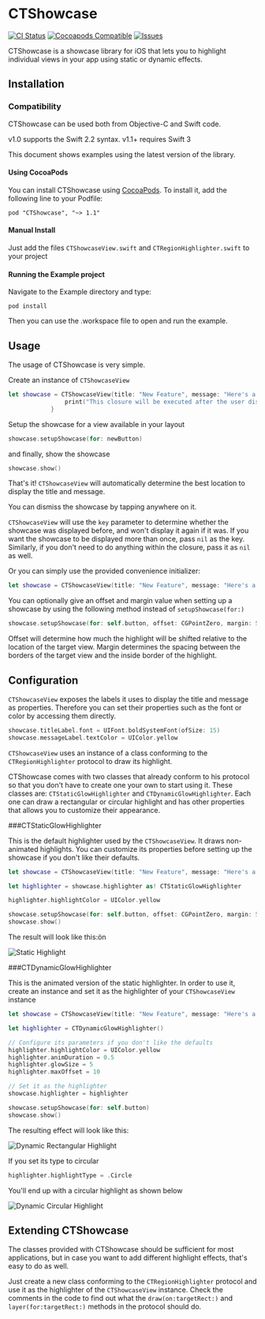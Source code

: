 # CTShowcase

[![CI Status](http://img.shields.io/travis/scihant/CTShowcase.svg?style=flat)](https://travis-ci.org/scihant/CTShowcase)
[![Cocoapods Compatible](https://img.shields.io/cocoapods/v/CTShowcase.svg)](https://img.shields.io/cocoapods/v/CTShowcase.svg)
[![Issues](https://img.shields.io/github/issues/scihant/CTShowcase.svg?style=flat)](http://www.github.com/scihant/CTShowcase/issues?state=open)

CTShowcase is a showcase library for iOS that lets you to highlight individual views in your app using static or dynamic effects.

## Installation

### Compatibility

CTShowcase can be used both from Objective-C and Swift code.

v1.0 supports the Swift 2.2 syntax.
v1.1+ requires Swift 3

This document shows examples using the latest version of the library.

#### Using CocoaPods

You can install CTShowcase using [CocoaPods](http://cocoapods.org). To install it,  add the following line to your Podfile:

    pod "CTShowcase", "~> 1.1"

#### Manual Install

Just add the files `CTShowcaseView.swift` and `CTRegionHighlighter.swift` to your project

#### Running the Example project

Navigate to the Example directory and type: 
	
	pod install

Then you can use the .workspace file to open and run the example. 

## Usage

The usage of CTShowcase is very simple.

Create an instance of `CTShowcaseView`

```swift
let showcase = CTShowcaseView(title: "New Feature", message: "Here's a brand new button you can tap!", key: @"displayed") { () -> () in
                print("This closure will be executed after the user dismisses the showcase")
            }
```

Setup the showcase for a view available in your layout

```swift
showcase.setupShowcase(for: newButton)
```

and finally, show the showcase

```swift
showcase.show()
```

That's it! `CTShowcaseView` will automatically determine the best location to display the title and message.

You can dismiss the showcase by tapping anywhere on it. 

`CTShowcaseView` will use the `key` parameter to determine whether the showcase was displayed before, and won't display it again if it was. If you want the showcase to be displayed more than once, pass `nil` as the key. Similarly, if you don't need to do anything within the closure, pass it as `nil` as well.

Or you can simply use the provided convenience initializer:

```swift
let showcase = CTShowcaseView(title: "New Feature", message: "Here's a brand new button you can tap!")
```

You can optionally give an offset and margin value when setting up a showcase by using the following method instead of `setupShowcase(for:)`

```swift
showcase.setupShowcase(for: self.button, offset: CGPointZero, margin: 5)
```

Offset will determine how much the highlight will be shifted relative to the location of the target view.
Margin determines the spacing between the borders of the target view and the inside border of the highlight.

## Configuration

`CTShowcaseView` exposes the labels it uses to display the title and message as properties.
Therefore you can set their properties such as the font or color by accessing them directly.

```swift
showcase.titleLabel.font = UIFont.boldSystemFont(ofSize: 15)
showcase.messageLabel.textColor = UIColor.yellow
```

`CTShowcaseView` uses an instance of a class conforming to the `CTRegionHighlighter` protocol to draw its highlight.

CTShowcase comes with two classes that already conform to his protocol so that you don't have to create one your own to start using it. These classes are: `CTStaticGlowHighlighter` and `CTDynamicGlowHighlighter`. Each one can draw a rectangular or circular highlight and has other properties that allows you to customize their appearance.

###CTStaticGlowHighlighter

This is the default highlighter used by the `CTShowcaseView`. It draws non-animated highlights.
You can customize its properties before setting up the showcase if you don't like their defaults.

```swift
let showcase = CTShowcaseView(title: "New Feature", message: "Here's a brand new button you can tap!")

let highlighter = showcase.highlighter as! CTStaticGlowHighlighter

highlighter.highlightColor = UIColor.yellow

showcase.setupShowcase(for: self.button, offset: CGPointZero, margin: 5)
showcase.show()
```
The result will look like this:ön

![Static Highlight](https://s3.amazonaws.com/tek-files/static.png)

###CTDynamicGlowHighlighter

This is the animated version of the static highlighter. In order to use it, create an instance and set it as the highlighter of your `CTShowcaseView` instance 

```swift
let showcase = CTShowcaseView(title: "New Feature", message: "Here's a brand new button you can tap!")

let highlighter = CTDynamicGlowHighlighter()

// Configure its parameters if you don't like the defaults
highlighter.highlightColor = UIColor.yellow
highlighter.animDuration = 0.5
highlighter.glowSize = 5
highlighter.maxOffset = 10

// Set it as the highlighter
showcase.highlighter = highlighter

showcase.setupShowcase(for: self.button)
showcase.show()
```

The resulting effect will look like this:

![Dynamic Rectangular Highlight](https://s3.amazonaws.com/tek-files/dynamic_rect.gif)

If you set its type to circular 

```swift
highlighter.highlightType = .Circle
```

You'll end up with a circular highlight as shown below

![Dynamic Circular Highlight](https://s3.amazonaws.com/tek-files/dynamic_circle.gif)

## Extending CTShowcase

The classes provided with CTShowcase should be sufficient for most applications, but in case you want to add different highlight effects, that's easy to do as well.

Just create a new class conforming to the `CTRegionHighlighter` protocol and use it as the highlighter of the `CTShowcaseView` instance. Check the comments in the code to find out what the `draw(on:targetRect:)` and  `layer(for:targetRect:)` methods in the protocol should do.
